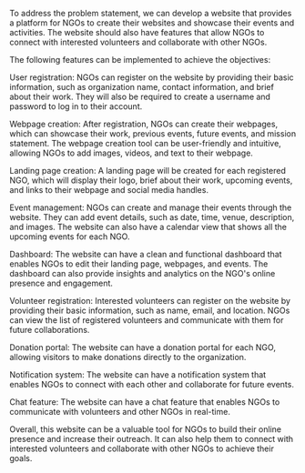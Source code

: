 

To address the problem statement, we can develop a website that provides a platform for NGOs to create their websites and showcase their events and activities. The website should also have features that allow NGOs to connect with interested volunteers and collaborate with other NGOs.

The following features can be implemented to achieve the objectives:

User registration: NGOs can register on the website by providing their basic information, such as organization name, contact information, and brief about their work. They will also be required to create a username and password to log in to their account.

Webpage creation: After registration, NGOs can create their webpages, which can showcase their work, previous events, future events, and mission statement. The webpage creation tool can be user-friendly and intuitive, allowing NGOs to add images, videos, and text to their webpage.

Landing page creation: A landing page will be created for each registered NGO, which will display their logo, brief about their work, upcoming events, and links to their webpage and social media handles.

Event management: NGOs can create and manage their events through the website. They can add event details, such as date, time, venue, description, and images. The website can also have a calendar view that shows all the upcoming events for each NGO.

Dashboard: The website can have a clean and functional dashboard that enables NGOs to edit their landing page, webpages, and events. The dashboard can also provide insights and analytics on the NGO's online presence and engagement.

Volunteer registration: Interested volunteers can register on the website by providing their basic information, such as name, email, and location. NGOs can view the list of registered volunteers and communicate with them for future collaborations.

Donation portal: The website can have a donation portal for each NGO, allowing visitors to make donations directly to the organization.

Notification system: The website can have a notification system that enables NGOs to connect with each other and collaborate for future events.

Chat feature: The website can have a chat feature that enables NGOs to communicate with volunteers and other NGOs in real-time.

Overall, this website can be a valuable tool for NGOs to build their online presence and increase their outreach. It can also help them to connect with interested volunteers and collaborate with other NGOs to achieve their goals.
